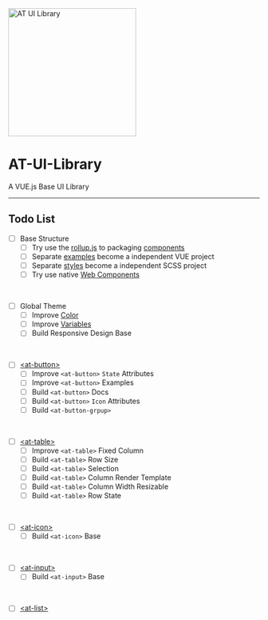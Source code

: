 <img src="https://raw.githubusercontent.com/lanezhao/AT-UI-Library/master/blueprint/icons/icon-at-logo.svg" alt="AT UI Library" width="256" height="256" />


# AT-UI-Library

A VUE.js Base UI Library


--------
## Todo List
* [ ] Base Structure
  * [ ] Try use the [rollup.js](https://rollupjs.org/guide/en/) to packaging [components](./tree/master/components)
  * [ ] Separate [examples](./tree/master/examples) become a independent VUE project
  * [ ] Separate [styles](./tree/master/components/styles) become a independent SCSS project
  * [ ] Try use native [Web Components](https://developer.mozilla.org/en-US/docs/Web/Web_Components)
<br>

* [ ] Global Theme
  * [ ] Improve [Color](./blob/master/components/styles/_colors.scss)
  * [ ] Improve [Variables](./blob/master/components/styles/_variables.scss)
  * [ ] Build Responsive Design Base
<br>

* [ ] [\<at-button>](./tree/master/components/AtBtuuon)
  * [ ] Improve `<at-button>` `State` Attributes
  * [ ] Improve `<at-button>` Examples
  * [ ] Build `<at-button>` Docs
  * [ ] Build `<at-button>` `Icon` Attributes
  * [ ] Build `<at-button-grpup>`
<br>

* [ ] [\<at-table>](./tree/master/components/AtTable)
  * [ ] Improve `<at-table>` Fixed Column
  * [ ] Build `<at-table>` Row Size
  * [ ] Build `<at-table>` Selection
  * [ ] Build `<at-table>` Column Render Template
  * [ ] Build `<at-table>` Column Width Resizable
  * [ ] Build `<at-table>` Row State
<br>

* [ ] [\<at-icon>](./tree/master/components/AtIcon)
  * [ ] Build `<at-icon>` Base
<br>

* [ ] [\<at-input>](./tree/master/components/AtInput)
  * [ ] Build `<at-input>` Base
<br>

* [ ] [\<at-list>](./tree/master/components/AtList)
<br>
